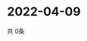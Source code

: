 # 2022-04-09
  共 0条

  <!-- BEGIN -->
  <!-- 最后更新时间Sat Apr 09 2022 11:03:42 GMT+0000 (Coordinated Universal Time) -->
  
  <!-- END -->
  
  